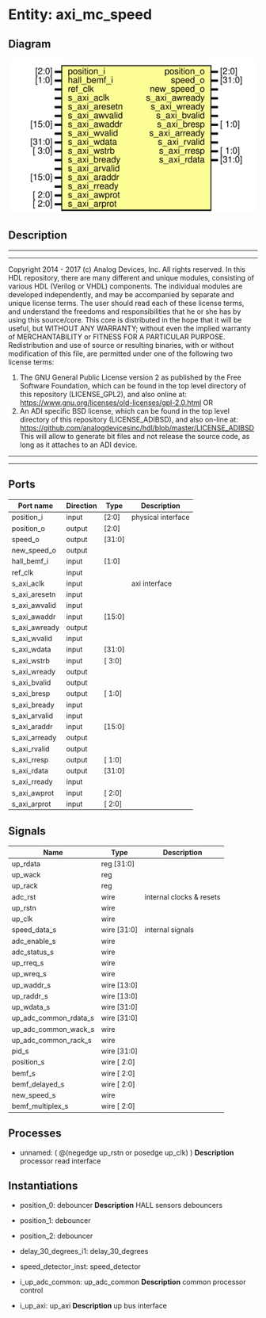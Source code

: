 # Entity: axi_mc_speed

## Diagram

![Diagram](axi_mc_speed.svg "Diagram")
## Description

***************************************************************************
 ***************************************************************************
 Copyright 2014 - 2017 (c) Analog Devices, Inc. All rights reserved.
 In this HDL repository, there are many different and unique modules, consisting
 of various HDL (Verilog or VHDL) components. The individual modules are
 developed independently, and may be accompanied by separate and unique license
 terms.
 The user should read each of these license terms, and understand the
 freedoms and responsibilities that he or she has by using this source/core.
 This core is distributed in the hope that it will be useful, but WITHOUT ANY
 WARRANTY; without even the implied warranty of MERCHANTABILITY or FITNESS FOR
 A PARTICULAR PURPOSE.
 Redistribution and use of source or resulting binaries, with or without modification
 of this file, are permitted under one of the following two license terms:
   1. The GNU General Public License version 2 as published by the
      Free Software Foundation, which can be found in the top level directory
      of this repository (LICENSE_GPL2), and also online at:
      <https://www.gnu.org/licenses/old-licenses/gpl-2.0.html>
 OR
   2. An ADI specific BSD license, which can be found in the top level directory
      of this repository (LICENSE_ADIBSD), and also on-line at:
      https://github.com/analogdevicesinc/hdl/blob/master/LICENSE_ADIBSD
      This will allow to generate bit files and not release the source code,
      as long as it attaches to an ADI device.
 ***************************************************************************
 ***************************************************************************
 
## Ports

| Port name     | Direction | Type   | Description        |
| ------------- | --------- | ------ | ------------------ |
| position_i    | input     | [2:0]  | physical interface |
| position_o    | output    | [2:0]  |                    |
| speed_o       | output    | [31:0] |                    |
| new_speed_o   | output    |        |                    |
| hall_bemf_i   | input     | [1:0]  |                    |
| ref_clk       | input     |        |                    |
| s_axi_aclk    | input     |        | axi interface      |
| s_axi_aresetn | input     |        |                    |
| s_axi_awvalid | input     |        |                    |
| s_axi_awaddr  | input     | [15:0] |                    |
| s_axi_awready | output    |        |                    |
| s_axi_wvalid  | input     |        |                    |
| s_axi_wdata   | input     | [31:0] |                    |
| s_axi_wstrb   | input     | [ 3:0] |                    |
| s_axi_wready  | output    |        |                    |
| s_axi_bvalid  | output    |        |                    |
| s_axi_bresp   | output    | [ 1:0] |                    |
| s_axi_bready  | input     |        |                    |
| s_axi_arvalid | input     |        |                    |
| s_axi_araddr  | input     | [15:0] |                    |
| s_axi_arready | output    |        |                    |
| s_axi_rvalid  | output    |        |                    |
| s_axi_rresp   | output    | [ 1:0] |                    |
| s_axi_rdata   | output    | [31:0] |                    |
| s_axi_rready  | input     |        |                    |
| s_axi_awprot  | input     | [ 2:0] |                    |
| s_axi_arprot  | input     | [ 2:0] |                    |
## Signals

| Name                  | Type           | Description               |
| --------------------- | -------------- | ------------------------- |
| up_rdata              | reg     [31:0] |                           |
| up_wack               | reg            |                           |
| up_rack               | reg            |                           |
| adc_rst               | wire           | internal clocks & resets  |
| up_rstn               | wire           |                           |
| up_clk                | wire           |                           |
| speed_data_s          | wire [31:0]    | internal signals          |
| adc_enable_s          | wire           |                           |
| adc_status_s          | wire           |                           |
| up_rreq_s             | wire           |                           |
| up_wreq_s             | wire           |                           |
| up_waddr_s            | wire [13:0]    |                           |
| up_raddr_s            | wire [13:0]    |                           |
| up_wdata_s            | wire [31:0]    |                           |
| up_adc_common_rdata_s | wire [31:0]    |                           |
| up_adc_common_wack_s  | wire           |                           |
| up_adc_common_rack_s  | wire           |                           |
| pid_s                 | wire [31:0]    |                           |
| position_s            | wire [ 2:0]    |                           |
| bemf_s                | wire [ 2:0]    |                           |
| bemf_delayed_s        | wire [ 2:0]    |                           |
| new_speed_s           | wire           |                           |
| bemf_multiplex_s      | wire [ 2:0]    |                           |
## Processes
- unnamed: ( @(negedge up_rstn or posedge up_clk) )
**Description**
processor read interface

## Instantiations

- position_0: debouncer
**Description**
HALL sensors debouncers

- position_1: debouncer
- position_2: debouncer
- delay_30_degrees_i1: delay_30_degrees
- speed_detector_inst: speed_detector
- i_up_adc_common: up_adc_common
**Description**
common processor control

- i_up_axi: up_axi
**Description**
up bus interface

